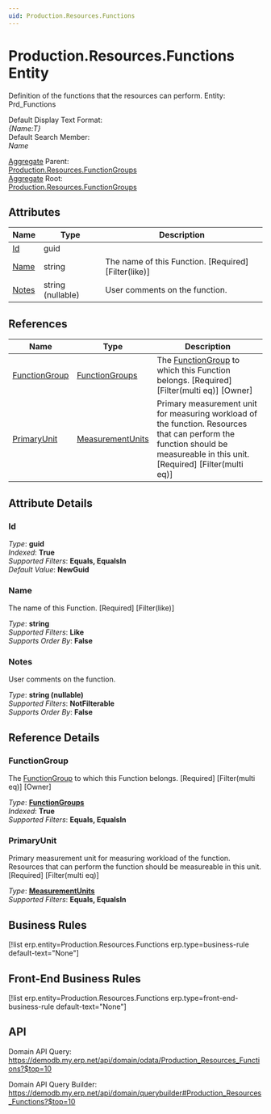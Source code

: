 ```yaml
---
uid: Production.Resources.Functions
---
```

# Production.Resources.Functions Entity

Definition of the functions that the resources can perform. Entity: Prd_Functions

Default Display Text Format:  
_{Name:T}_  
Default Search Member:  
_Name_  

[Aggregate](xref:aggregates) Parent:  
[Production.Resources.FunctionGroups](Production.Resources.FunctionGroups.md)  
[Aggregate](xref:aggregates) Root:  
[Production.Resources.FunctionGroups](Production.Resources.FunctionGroups.md)  

## Attributes

| Name | Type | Description |
| ---- | ---- | --- |
| [Id](Production.Resources.Functions.md#id) | guid |  
| [Name](Production.Resources.Functions.md#name) | string | The name of this Function. [Required] [Filter(like)] 
| [Notes](Production.Resources.Functions.md#notes) | string (nullable) | User comments on the function. 

## References

| Name | Type | Description |
| ---- | ---- | --- |
| [FunctionGroup](Production.Resources.Functions.md#functiongroup) | [FunctionGroups](Production.Resources.FunctionGroups.md) | The [FunctionGroup](Production.Resources.Functions.md#functiongroup) to which this Function belongs. [Required] [Filter(multi eq)] [Owner] |
| [PrimaryUnit](Production.Resources.Functions.md#primaryunit) | [MeasurementUnits](General.MeasurementUnits.md) | Primary measurement unit for measuring workload of the function. Resources that can perform the function should be measureable in this unit. [Required] [Filter(multi eq)] |


## Attribute Details

### Id

_Type_: **guid**  
_Indexed_: **True**  
_Supported Filters_: **Equals, EqualsIn**  
_Default Value_: **NewGuid**  

### Name

The name of this Function. [Required] [Filter(like)]

_Type_: **string**  
_Supported Filters_: **Like**  
_Supports Order By_: **False**  

### Notes

User comments on the function.

_Type_: **string (nullable)**  
_Supported Filters_: **NotFilterable**  
_Supports Order By_: **False**  


## Reference Details

### FunctionGroup

The [FunctionGroup](Production.Resources.Functions.md#functiongroup) to which this Function belongs. [Required] [Filter(multi eq)] [Owner]

_Type_: **[FunctionGroups](Production.Resources.FunctionGroups.md)**  
_Indexed_: **True**  
_Supported Filters_: **Equals, EqualsIn**  

### PrimaryUnit

Primary measurement unit for measuring workload of the function. Resources that can perform the function should be measureable in this unit. [Required] [Filter(multi eq)]

_Type_: **[MeasurementUnits](General.MeasurementUnits.md)**  
_Supported Filters_: **Equals, EqualsIn**  



## Business Rules

[!list erp.entity=Production.Resources.Functions erp.type=business-rule default-text="None"]

## Front-End Business Rules

[!list erp.entity=Production.Resources.Functions erp.type=front-end-business-rule default-text="None"]

## API

Domain API Query:
<https://demodb.my.erp.net/api/domain/odata/Production_Resources_Functions?$top=10>

Domain API Query Builder:
<https://demodb.my.erp.net/api/domain/querybuilder#Production_Resources_Functions?$top=10>


